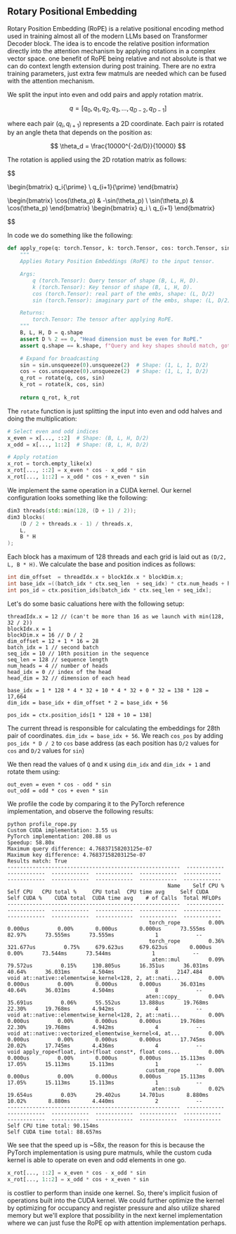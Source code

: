 ## Rotary Positional Embedding
Rotary Position Embedding (RoPE) is a relative positional encoding method used in training almost all of the modern LLMs based on Transformer Decoder block. The idea is to encode the relative position information directly into the attention mechanism by applying rotations in a complex vector space. one benefit of RoPE being relative and not absolute is that we can do context length extension during post training. There are no extra training parameters, just extra few matmuls are needed which can be fused with the attention mechanism.

We split the input into even and odd pairs and apply rotation matrix.

$$
q = [q_0, q_1, q_2, q_3, …, q_{D-2}, q_{D-1}]
$$

where each pair $(q_i, q_{i+1})$ represents a 2D coordinate. Each pairr is rotated by an angle theta that depends on the position as:

$$
\theta_d = \frac{10000^{-2d/D}}{10000}
$$

The rotation is applied using the 2D rotation matrix as follows:

$$

\begin{bmatrix} q_i{\prime} \\ q_{i+1}{\prime} \end{bmatrix}

\begin{bmatrix} \cos(\theta_p) & -\sin(\theta_p) \\ \sin(\theta_p) & \cos(\theta_p) \end{bmatrix}
\begin{bmatrix} q_i \\ q_{i+1} \end{bmatrix}

$$

In code we do something like the following:
```python
def apply_rope(q: torch.Tensor, k: torch.Tensor, cos: torch.Tensor, sin: torch.Tensor):
    """
    Applies Rotary Position Embeddings (RoPE) to the input tensor.

    Args:
        q (torch.Tensor): Query tensor of shape (B, L, H, D).
        k (torch.Tensor): Key tensor of shape (B, L, H, D).
        cos (torch.Tensor): real part of the embs, shape: (L, D/2)
        sin (torch.Tensor): imaginary part of the embs, shape: (L, D/2)

    Returns:
        torch.Tensor: The tensor after applying RoPE.
    """
    B, L, H, D = q.shape
    assert D % 2 == 0, "Head dimension must be even for RoPE."
    assert q.shape == k.shape, f"Query and key shapes should match, got: {q.shape=} and {k.shape=}"

    # Expand for broadcasting
    sin = sin.unsqueeze(0).unsqueeze(2)  # Shape: (1, L, 1, D/2)
    cos = cos.unsqueeze(0).unsqueeze(2)  # Shape: (1, L, 1, D/2)
    q_rot = rotate(q, cos, sin)
    k_rot = rotate(k, cos, sin)
    
    return q_rot, k_rot
```

The `rotate` function is just splitting the input into even and odd halves and doing the multiplication:

```python
# Select even and odd indices
x_even = x[..., ::2]  # Shape: (B, L, H, D/2)
x_odd = x[..., 1::2]  # Shape: (B, L, H, D/2)

# Apply rotation
x_rot = torch.empty_like(x)
x_rot[..., ::2] = x_even * cos - x_odd * sin
x_rot[..., 1::2] = x_odd * cos + x_even * sin
```

We implement the same operation in a CUDA kernel. Our kernel configuration looks something like the following:

```cpp
dim3 threads(std::min(128, (D + 1) / 2));
dim3 blocks(
    (D / 2 + threads.x - 1) / threads.x,
    L,
    B * H
);
```
Each block has a maximum of 128 threads and each grid is laid out as `(D/2, L, B * H)`. We calculate the base and position indices as follows:
```cpp
int dim_offset  = threadIdx.x + blockIdx.x * blockDim.x;
int base_idx =((batch_idx * ctx.seq_len  + seq_idx) * ctx.num_heads + head_idx) * ctx.head_dim;
int pos_id = ctx.position_ids[batch_idx * ctx.seq_len + seq_idx];
```

Let's do some basic caluations here with the following setup:
```
threadIdx.x = 12 // (can't be more than 16 as we launch with min(128, 32 / 2))
blockIdx.x = 1
blockDim.x = 16 // D / 2
dim_offset = 12 + 1 * 16 = 28
batch_idx = 1 // second batch
seq_idx = 10 // 10th position in the sequence
seq_len = 128 // sequence length
num_heads = 4 // number of heads
head_idx = 0 // index of the head
head_dim = 32 // dimension of each head

base_idx = 1 * 128 * 4 * 32 + 10 * 4 * 32 + 0 * 32 = 138 * 128 = 17,664
dim_idx = base_idx + dim_offset * 2 = base_idx + 56

pos_idx = ctx.position_ids[1 * 128 + 10 = 138]
```

The current thread is responsible for calculating the embeddings for 28th pair of coordinates. `dim_idx = base_idx + 56`. We reach `cos_pos` by adding `pos_idx * D / 2` to `cos` base address (as each position has `D/2` values for `cos` and `D/2` values for `sin`)

We then read the values of `Q` and `K` using `dim_idx` and `dim_idx + 1` and rotate them using:
```
out_even = even * cos - odd * sin
out_odd = odd * cos + even * sin
```

We profile the code by comparing it to the PyTorch reference implementation, and observe the following results:
```
python profile_rope.py
Custom CUDA implementation: 3.55 us
PyTorch implementation: 208.88 us
Speedup: 58.80x
Maximum query difference: 4.76837158203125e-07
Maximum key difference: 4.76837158203125e-07
Results match: True
-------------------------------------------------------  ------------  ------------  ------------  ------------  ------------  ------------  ------------  ------------  ------------  ------------  ------------  
                                                   Name    Self CPU %      Self CPU   CPU total %     CPU total  CPU time avg     Self CUDA   Self CUDA %    CUDA total  CUDA time avg    # of Calls  Total MFLOPs  
-------------------------------------------------------  ------------  ------------  ------------  ------------  ------------  ------------  ------------  ------------  ------------  ------------  ------------  
                                             torch_rope         0.00%       0.000us         0.00%       0.000us       0.000us      73.555ms        82.97%      73.555ms      73.555ms             1            --  
                                             torch_rope         0.36%     321.677us         0.75%     679.623us     679.623us       0.000us         0.00%      73.544ms      73.544ms             1            --  
                                              aten::mul         0.09%      79.572us         0.15%     130.805us      16.351us      36.031ms        40.64%      36.031ms       4.504ms             8      2147.484  
void at::native::elementwise_kernel<128, 2, at::nati...         0.00%       0.000us         0.00%       0.000us       0.000us      36.031ms        40.64%      36.031ms       4.504ms             8            --  
                                            aten::copy_         0.04%      35.691us         0.06%      55.552us      13.888us      19.768ms        22.30%      19.768ms       4.942ms             4            --  
void at::native::elementwise_kernel<128, 2, at::nati...         0.00%       0.000us         0.00%       0.000us       0.000us      19.768ms        22.30%      19.768ms       4.942ms             4            --  
void at::native::vectorized_elementwise_kernel<4, at...         0.00%       0.000us         0.00%       0.000us       0.000us      17.745ms        20.02%      17.745ms       4.436ms             4            --  
void apply_rope<float, int>(float const*, float cons...         0.00%       0.000us         0.00%       0.000us       0.000us      15.113ms        17.05%      15.113ms      15.113ms             1            --  
                                            custom_rope         0.00%       0.000us         0.00%       0.000us       0.000us      15.113ms        17.05%      15.113ms      15.113ms             1            --  
                                              aten::sub         0.02%      19.654us         0.03%      29.402us      14.701us       8.880ms        10.02%       8.880ms       4.440ms             2            --  
-------------------------------------------------------  ------------  ------------  ------------  ------------  ------------  ------------  ------------  ------------  ------------  ------------  ------------  
Self CPU time total: 90.154ms
Self CUDA time total: 88.657ms
```

We see that the speed up is ~58x, the reason for this is because the PyTorch implementation is using pure matmuls, while the custom cuda kernel is able to operate on even and odd elements in one go.

```python
x_rot[..., ::2] = x_even * cos - x_odd * sin
x_rot[..., 1::2] = x_odd * cos + x_even * sin
```
is costlier to perform than inside one kernel. So, there's implicit fusion of operations built into the CUDA kernel. We could further optimize the kernel by optimizing for occupancy and register pressure and also utilize shared memory but we'll explore that possibility in the next kernel implementation where we can just fuse the RoPE op with attention implementation perhaps.
